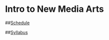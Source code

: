 # Intro to New Media Arts

##[Schedule](http://cdn.knightlab.com/libs/timeline3/latest/embed/index.html?source=1MHL3h5fuLEOwi9SH7xxR2QJDIF8BNCGfmOecoIhrjmQ&font=Default&lang=en&height=650)

##[Syllabus](syllabus.md)


